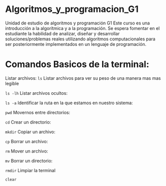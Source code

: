 # Algoritmos_y_programacion_G1
Unidad de estudio de algoritmos y programación G1
Este curso es una introducción a la algorítmica y a la programación. Se espera fomentar en el estudiante la habilidad de analizar, diseñar y desarrollar soluciones/problemas reales utilizando algoritmos computacionales para ser posteriormente implementados en un lenguaje de programación.
# Comandos Basicos de la terminal:
Listar archivos:
`ls`
Listar archivos para ver su peso de una manera mas mas legible

`ls -lh`
Listar archivos ocultos:

`ls -a`
Identificar la ruta en la que estamos en nuestro sistema:

`pwd`
Movernos entre directorios:

`cd`
Crear un directorio:

`mkdir`
Copiar un archivo:

`cp`
Borrar un archivo:

`rm`
Mover un archivo:

`mv`
Borrar un directorio:

`rmdir`
Limpiar la terminal

`clear`
